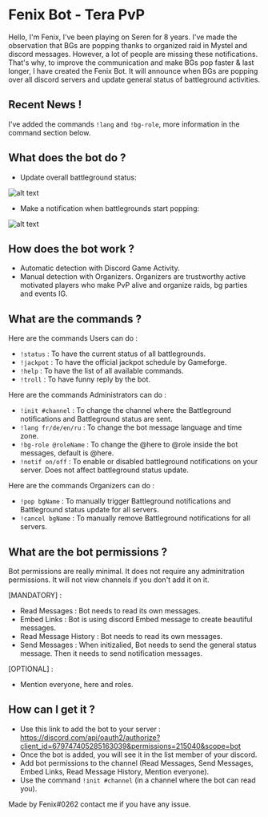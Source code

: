 # Fenix Bot - Tera PvP

Hello, I'm Fenix, I've been playing on Seren for 8 years. I've made the observation that BGs are popping thanks to organized raid in Mystel and discord messages. However, a lot of people are missing these notifications. That's why, to improve the communication and make BGs pop faster & last longer, I have created the Fenix Bot. It will announce when BGs are popping over all discord servers and update general status of battleground activities. 

## Recent News !

I've added the commands `!lang` and `!bg-role`, more information in the command section below.

## What does the bot do ?

- Update overall battleground status: 

![alt text](https://images-ext-2.discordapp.net/external/evBp1F3Qf4pSxuLv6lTOmTPJgZFzDwKnZyl-2wOkdxc/https/i.ibb.co/m9F3YZp/fenix-status.png)
- Make a notification when battlegrounds start popping: 

![alt text](https://images-ext-2.discordapp.net/external/bvf0sCmZBv53_AYe31c-9RLvK0RDKQGxByNOZYdg-V4/https/i.ibb.co/fDTFs4M/fenix-notifs.png)

## How does the bot work ? 

- Automatic detection with Discord Game Activity.
- Manual detection with Organizers. Organizers are trustworthy active motivated players who make PvP alive and organize raids, bg parties and events IG.


## What are the commands ? 

Here are the commands Users can do : 

- `!status` : To have the current status of all battlegrounds.
- `!jackpot` : To have the official jackpot schedule by Gameforge.
- `!help` : To have the list of all available commands.
- `!troll` : To have funny reply by the bot.

Here are the commands Administrators can do :

- `!init #channel` : To change the channel where the Battleground notifications and Battleground status are sent.
- `!lang fr/de/en/ru` : To change the bot message language and time zone.
- `!bg-role @roleName` : To change the @here to @role inside the bot messages, default is @here.
- `!notif on/off` : To enable or disabled battleground notifications on your server. Does not affect battleground status update.

Here are the commands Organizers can do : 

- `!pop bgName` : To manually trigger Battleground notifications and Battleground status update for all servers.
- `!cancel bgName` : To manually remove Battleground notifications for all servers.

## What are the bot permissions ?

Bot permissions are really minimal. It does not require any adminitration permissions. It will not view channels if you don't add it on it.

[MANDATORY] : 
- Read Messages : Bot needs to read its own messages.
- Embed Links : Bot is using discord Embed message to create beautiful messages.
- Read Message History : Bot needs to read its own messages.
- Send Messages : When initizalied, Bot needs to send the general status message. Then it needs to send notification messages. 

[OPTIONAL] : 
- Mention everyone, here and roles. 

## How can I get it ? 

- Use this link to add the bot to your server : https://discord.com/api/oauth2/authorize?client_id=679747405285163039&permissions=215040&scope=bot
- Once the bot is added, you will see it in the list member of your discord.
- Add bot permissions to the channel (Read Messages, Send Messages, Embed Links, Read Message History, Mention everyone).
- Use the command `!init #channel` (in a channel where the bot can read you).



Made by Fenix#0262 contact me if you have any issue.
